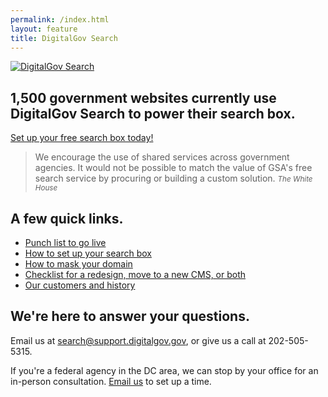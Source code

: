 ```yaml
---
permalink: /index.html
layout: feature
title: DigitalGov Search
---
```

<article class="article feature">
<div class="banner">
  <a href="/">
    <img src="http://f22818b4dfc10241d8a3-f1564c64756a8cfee25b6b19953b1d23.r31.cf2.rackcdn.com/digitalgov_search_logo.png" alt="DigitalGov Search" />
  </a>
</div>

<h1>1,500 government websites currently use DigitalGov&nbsp;Search to power their search box.</h1>

<div class='signup-wrapper'>
  <a href="http://search.usa.gov/signup" class="btn btn-primary btn-large">Set up your free search box today!</a>
</div>

<blockquote>
We encourage the use of shared services across government agencies. It would not be possible to match the value of GSA's free search service by procuring or building a custom solution.
<small><cite>The White House</cite></small>
</blockquote>

## A few quick links.

 * <a href="/blog/go-live.html">Punch list to go live</a>
 * <a href="/manual/index.html">How to set up your search box</a>
 * <a href="/manual/cname.html">How to mask your domain</a>
 * <a href="/blog/redesign.html">Checklist for a redesign, move to a new CMS, or both</a>
 * <a href="/customers.html">Our customers and history</a>

## We're here to answer your questions.

Email us at <search@support.digitalgov.gov>, or give us a call at 202-505-5315.

If you're a federal agency in the DC area, we can stop by your office for an in-person consultation. [Email us](mailto:search@support.digitalgov.gov) to set up a time.

</article>